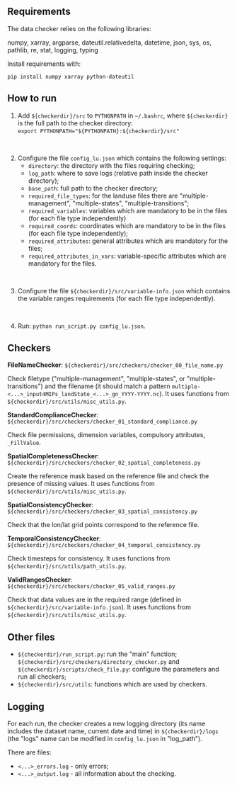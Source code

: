 

## Requirements
The data checker relies on the following libraries:

numpy, xarray, argparse, dateutil.relativedelta, datetime, json, sys, os, pathlib, re, stat, logging, typing

Install requirements with:

`pip install numpy xarray python-dateutil`

## How to run

1. Add `${checkerdir}/src` to `PYTHONPATH` in `~/.bashrc`, where `${checkerdir}` is the full path to the checker directory:<br>
`export PYTHONPATH="${PYTHONPATH}:${checkerdir}/src"`

<br>

2. Configure the file `config_lu.json` which contains the following settings:
   - `directory`: the directory with the files requiring checking;
   - `log_path`: where to save logs (relative path inside the checker directory);
   - `base_path`: full path to the checker directory;
   - `required_file_types`: for the landuse files there are "multiple-management", "multiple-states", "multiple-transitions";
   - `required_variables`: variables which are mandatory to be in the files (for each file type independently)
   - `required_coords`: coordinates which are mandatory to be in the files (for each file type independently);
   - `required_attributes`: general attributes which are mandatory for the files;
   - `required_attributes_in_vars`: variable-specific attributes which are mandatory for the files.

<br>

3. Configure the file `${checkerdir}/src/variable-info.json` which contains the variable ranges requirements (for each file type independently).
<br>

4. Run: `python run_script.py config_lu.json`. 

## Checkers 

**FileNameChecker**: `${checkerdir}/src/checkers/checker_00_file_name.py`
 
Check filetype ("multiple-management", "multiple-states", or "multiple-transitions") and the filename (it should match a pattern `multiple-<...>_input4MIPs_landState_<...>_gn_YYYY-YYYY.nc`). 
It uses functions from `${checkerdir}/src/utils/misc_utils.py`.
<br>

**StandardComplianceChecker**: `${checkerdir}/src/checkers/checker_01_standard_compliance.py`

Check file permissions, dimension variables, compulsory attributes, `_FillValue`.
<br>  

**SpatialCompletenessChecker**: `${checkerdir}/src/checkers/checker_02_spatial_completeness.py`

Create the reference mask based on the reference file and check the presence of missing values. 
It uses functions from `${checkerdir}/src/utils/misc_utils.py`.
<br>

**SpatialConsistencyChecker**: `${checkerdir}/src/checkers/checker_03_spatial_consistency.py`

Check that the lon/lat grid points correspond to the reference file.
<br>

**TemporalConsistencyChecker**: `${checkerdir}/src/checkers/checker_04_temporal_consistency.py`

Check timesteps for consistency.
It uses functions from `${checkerdir}/src/utils/path_utils.py`.
<br>

**ValidRangesChecker**: `${checkerdir}/src/checkers/checker_05_valid_ranges.py`

Check that data values are in the required range (defined in `${checkerdir}/src/variable-info.json`).
It uses functions from `${checkerdir}/src/utils/misc_utils.py`.

## Other files

- `${checkerdir}/run_script.py`:  run the "main" function; `${checkerdir}/src/checkers/directory_checker.py` and `${checkerdir}/scripts/check_file.py`: configure the parameters and run all checkers;
- `${checkerdir}/src/utils`: functions which are used by checkers.

## Logging

For each run, the checker creates a new logging directory (its name includes the dataset name, current date and time) in  `${checkerdir}/logs` (the "logs" name can be modified in `config_lu.json` in "log_path"). 

There are files: 
- `<...>_errors.log` - only errors;
- `<...>_output.log` - all information about the checking.